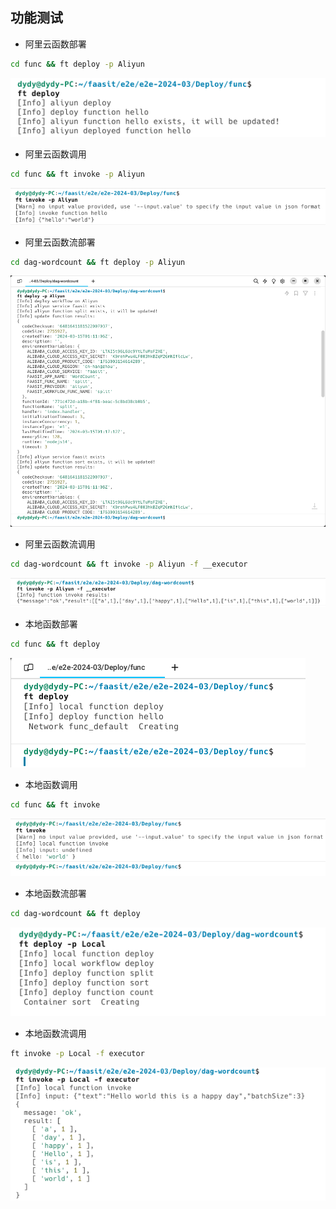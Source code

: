 ## 功能测试

- 阿里云函数部署

```bash
cd func && ft deploy -p Aliyun
```

![alt text](../assets/Deploy/image-1.png)

- 阿里云函数调用

```bash
cd func && ft invoke -p Aliyun
```

![alt text](../assets/Deploy/image-6.png)

- 阿里云函数流部署

```bash
cd dag-wordcount && ft deploy -p Aliyun
```

![alt text](../assets/Deploy/image.png)

- 阿里云函数流调用

```bash
cd dag-wordcount && ft invoke -p Aliyun -f __executor
```

![alt text](../assets/Deploy/image-7.png)

- 本地函数部署

```bash
cd func && ft deploy
```

![alt text](../assets/Deploy/image-2.png)

- 本地函数调用


```bash
cd func && ft invoke
```

![alt text](../assets/Deploy/image-3.png)

- 本地函数流部署

```bash
cd dag-wordcount && ft deploy
```

![alt text](../assets/Deploy/image-4.png)

- 本地函数流调用

```bash
ft invoke -p Local -f executor
```

![alt text](../assets/Deploy/image-5.png)